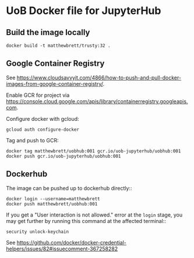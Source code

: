 # UoB Docker file for JupyterHub

## Build the image locally

```
docker build -t matthewbrett/trusty:32 .
```

## Google Container Registry

See <https://www.cloudsavvyit.com/4866/how-to-push-and-pull-docker-images-from-google-container-registry/>.

Enable GCR for project via
<https://console.cloud.google.com/apis/library/containerregistry.googleapis.com>.

Configure docker with gcloud:

```
gcloud auth configure-docker
```

Tag and push to GCR:

```
docker tag matthewbrett/uobhub:001 gcr.io/uob-jupyterhub/uobhub:001
docker push gcr.io/uob-jupyterhub/uobhub:001
```

## Dockerhub

The image can be pushed up to dockerhub directly::

```
docker login --username=matthewbrett
docker push matthewbrett/uobhub:001
```

If you get a "User interaction is not allowed." error at the ``login`` stage,
you may get further by running this command at the affected terminal::

```
security unlock-keychain
```

See
<https://github.com/docker/docker-credential-helpers/issues/82#issuecomment-367258282>
